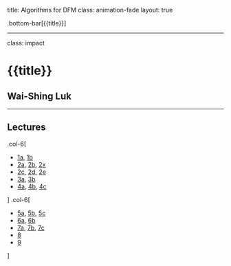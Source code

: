 title: Algorithms for DFM
class: animation-fade
layout: true

<!-- This slide will serve as the base layout for all your slides -->
.bottom-bar[{{title}}]

---

class: impact

{{title}}
=========

Wai-Shing Luk
-------------

---

Lectures
--------

.col-6[

-   [1a](lec00-remark.html), [1b](lec01-remark.html)
-   [2a](swdevtips.html), [2b](swdevtools.html), [2x](opensource.html)
-   [2c](lec02b-remark.html), [2d](complexity.html), [2e](algorithm.html)
-   [3a](lec03a-remark.html), [3b](lec03b-remark.html)
-   [4a](lec04a-remark.html), [4b](lec04b-remark.html), [4c](lec04c-remark.html)

] .col-6[

-   [5a](lec05a-remark.html), [5b](lec05b-remark.html), [5c](unimodal.html)
-   [6a](../cvx/cutting_plane.pdf), [6b](../cvx/ellipsoid.pdf)
-   [7a](../net_optim/quickstart.html), [7b](netflow+cvxopt.html), [7c](useful_skew.pdf)
-   [8](lec08-remark.html)
-   [9](lec09-remark.html)

]
